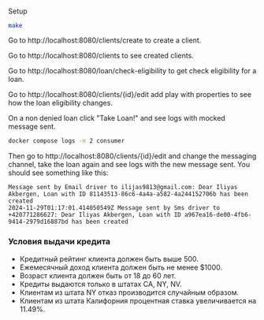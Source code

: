 ####
Setup
```sh
make
```

Go to http://localhost:8080/clients/create to create a client.

Go to http://localhost:8080/clients to see created clients.

Go to http://localhost:8080/loan/check-eligibility to get check eligibility for a loan.

Go to http://localhost:8080/clients/{id}/edit add play with properties to see how the loan eligibility changes.

On a non denied loan click "Take Loan!" and see logs with mocked message sent.
```sh
docker compose logs -n 2 consumer
```

Then go to http://localhost:8080/clients/{id}/edit and change the messaging channel, take the loan again and see logs with the new message sent.
You should see something like this: 

```log
Message sent by Email driver to ilijas9813@gmail.com: Dear Iliyas Akbergen, Loan with ID 81143513-86c6-4a4a-a582-4a244152706b has been created
2024-11-29T01:17:01.414050549Z Message sent by Sms driver to +420771286627: Dear Iliyas Akbergen, Loan with ID a967ea16-de00-4fb6-9414-2979d16887bd has been created
```


### Условия выдачи кредита
* Кредитный рейтинг клиента должен быть выше 500.
* Ежемесячный доход клиента должен быть не менее $1000.
* Возраст клиента должен быть от 18 до 60 лет.
* Кредиты выдаются только в штатах CA, NY, NV.
* Клиентам из штата NY отказ производится случайным образом.
* Клиентам из штата Калифорния процентная ставка увеличивается на 11.49%.
